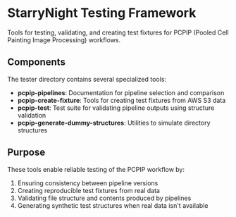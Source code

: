 # StarryNight Testing Framework

Tools for testing, validating, and creating test fixtures for PCPIP (Pooled Cell Painting Image Processing) workflows.

## Components

The tester directory contains several specialized tools:

- **pcpip-pipelines**: Documentation for pipeline selection and comparison
- **pcpip-create-fixture**: Tools for creating test fixtures from AWS S3 data
- **pcpip-test**: Test suite for validating pipeline outputs using structure validation
- **pcpip-generate-dummy-structures**: Utilities to simulate directory structures

## Purpose

These tools enable reliable testing of the PCPIP workflow by:

1. Ensuring consistency between pipeline versions
2. Creating reproducible test fixtures from real data
3. Validating file structure and contents produced by pipelines
4. Generating synthetic test structures when real data isn't available
